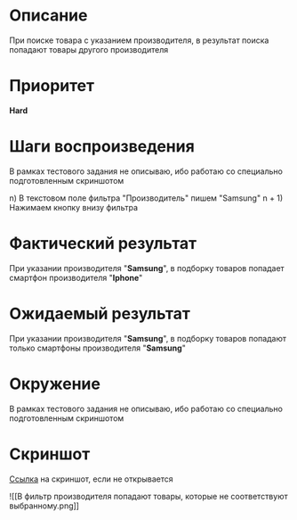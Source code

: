 # Описание

При поиске товара с указанием производителя, в результат поиска попадают товары другого производителя

# Приоритет

**Hard**

# Шаги воспроизведения

В рамках тестового задания не описываю, ибо работаю со специально подготовленным скриншотом

n) В текстовом поле фильтра "Производитель" пишем "Samsung"
n + 1) Нажимаем кнопку внизу фильтра

# Фактический результат

При указании производителя "**Samsung**", в подборку товаров попадает смартфон производителя "**Iphone**"

# Ожидаемый результат

При указании производителя "**Samsung**", в подборку товаров попадают только смартфоны производителя "**Samsung**"

# Окружение

В рамках тестового задания не описываю, ибо работаю со специально подготовленным скриншотом

# Скриншот

[Ссылка](https://disk.yandex.ru/i/kiv28wTlIMa5-w) на скриншот, если не открывается

![[В фильтр производителя попадают товары, которые не соответствуют выбранному.png]]